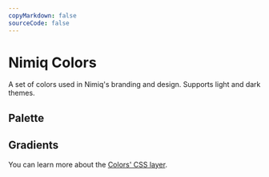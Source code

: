```yaml
---
copyMarkdown: false
sourceCode: false
---
```


# Nimiq Colors

A set of colors used in Nimiq's branding and design. Supports light and dark themes.

<script setup>
import ColorPalette from '@theme/components/ColorPalette.vue';
import GradientPalette from '@theme/components/GradientPalette.vue';
</script>

## Palette

<ColorPalette />

## Gradients

<GradientPalette />

You can learn more about the [Colors' CSS layer](./layers/colors.md).
